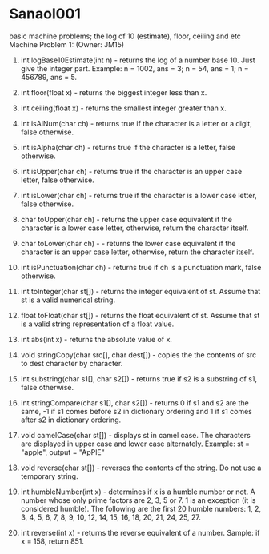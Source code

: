 # Sanaol001
basic machine problems; the log of 10 (estimate), floor, ceiling and etc
Machine Problem 1: (Owner: JM15)

1. int logBase10Estimate(int n) - returns the log of a number base 10. Just give the integer part. Example: n = 1002, ans = 3; n = 54, ans = 1; n = 456789, ans = 5. 

2. int floor(float x) - returns the biggest integer less than x. 

3. int ceiling(float x) - returns the smallest integer greater than x. 

4. int isAlNum(char ch) - returns true if the character is a letter or a digit, false otherwise. 

5. int isAlpha(char ch) - returns true if the character is a letter, false otherwise. 

6. int isUpper(char ch) - returns true if the character is an upper case letter, false otherwise. 

7. int isLower(char ch) - returns true if the character is a lower case letter, false otherwise. 

8. char toUpper(char ch) - returns the upper case equivalent if the character is a lower case letter, otherwise, return the character itself. 

9. char toLower(char ch) - - returns the lower case equivalent if the character is an upper case letter, otherwise, return the character itself. 

10. int isPunctuation(char ch) - returns true if ch is a punctuation mark, false otherwise.  

11. int toInteger(char st[]) - returns the integer equivalent of st. Assume that st is a valid numerical string. 

12. float toFloat(char st[]) - returns the float equivalent of st. Assume that st is a valid string representation of a float value. 

13. int abs(int x) - returns the absolute value of x. 

14. void stringCopy(char src[], char dest[]) - copies the the contents of src to dest character by character. 

15. int substring(char s1[], char s2[]) - returns true if s2 is a substring of s1, false otherwise. 

16. int stringCompare(char s1[], char s2[]) - returns 0 if s1 and s2 are the same, -1 if s1 comes before s2 in dictionary ordering and 1 if s1 comes after s2 in dictionary ordering. 

17. void camelCase(char st[]) - displays st in camel case. The characters are displayed in upper case and lower case alternately. Example: st = "apple", output = "ApPlE" 

18. void reverse(char st[]) - reverses the contents of the string. Do not use a temporary string. 

19. int humbleNumber(int x) - determines if x is a humble number or not. A number whose only prime factors are 2, 3, 5 or 7. 1 is an exception (it is considered humble). The following are the first 20 humble numbers: 1, 2, 3, 4, 5, 6, 7, 8, 9, 10, 12, 14, 15, 16, 18, 20, 21, 24, 25, 27. 

20. int reverse(int x) - returns the reverse equivalent of a number. Sample: if x = 158, return 851. 
